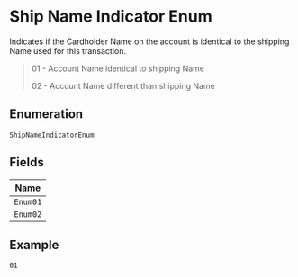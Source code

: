 
# Ship Name Indicator Enum

Indicates if the Cardholder Name on the account is identical to the shipping Name used for this transaction.

> 01 - Account Name identical to shipping Name
> 
> 02 - Account Name different than shipping Name

## Enumeration

`ShipNameIndicatorEnum`

## Fields

| Name |
|  --- |
| `Enum01` |
| `Enum02` |

## Example

```
01
```

